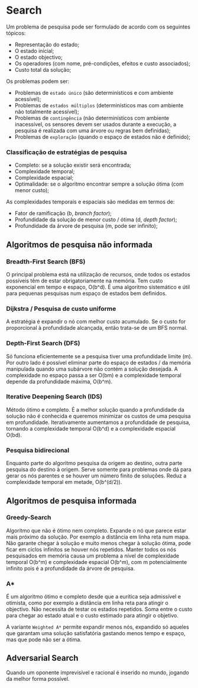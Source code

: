 # Search

Um problema de pesquisa pode ser formulado de acordo com os seguintes tópicos:

- Representação do estado;
- O estado inicial;
- O estado objectivo;
- Os operadores (com nome, pré-condições, efeitos e custo associados);
- Custo total da solução;

Os problemas podem ser:

- Problemas de `estado único` (são determinísticos e com ambiente acessível);
- Problemas de `estados múltiplos` (determinísticos mas com ambiente não totalmente acessível);
- Problemas de `contingência` (não determinísticos com ambiente inacessível, os sensores devem ser usados durante a execução, a pesquisa é realizada com uma árvore ou regras bem definidas);
- Problemas de `exploração` (quando o espaço de estados não é definido);

### Classificação de estratégias de pesquisa

- Completo: se a solução existir será encontrada;
- Complexidade temporal;
- Complexidade espacial;
- Optimalidade: se o algoritmo encontrar sempre a solução ótima (com menor custo);

As complexidades temporais e espaciais são medidas em termos de:
- Fator de ramificação (b, *branch factor*);
- Profundidade da solução de menor custo / ótima (d, *depth factor*);
- Profundidade da árvore de pesquisa (m, pode ser infinito);

## Algoritmos de pesquisa não informada

### Breadth-First Search (BFS)

O principal problema está na utilização de recursos, onde todos os estados possíveis têm de estar obrigatoriamente na memória. Tem custo exponencial em tempo e espaço, O(b^d). É uma algoritmo sistemático e útil para pequenas pesquisas num espaço de estados bem definidos.

### Dijkstra / Pesquisa de custo uniforme

A estratégia é expandir o nó com melhor custo acumulado. Se o custo for proporcional à profundidade alcançada, então trata-se de um BFS normal.

### Depth-First Search (DFS)

Só funciona eficientemente se a pesquisa tiver uma profundidade limite (m). Por outro lado é possível eliminar parte do espaço de estados / da memória manipulada quando uma subárvore não contém a solução desejada. A complexidade no espaço passa a ser O(bm) e a complexidade temporal depende da profundidade máxima, O(b^m).

### Iterative Deepening Search (IDS)

Método ótimo e completo. É a melhor solução quando a profundidade da solução não é conhecida e queremos minimizar os custos de uma pesquisa em profundidade. Iterativamente aumentamos a profundidade de pesquisa, tornando a complexidade temporal O(b^d) e a complexidade espacial O(bd).

### Pesquisa bidirecional

Enquanto parte do algoritmo pesquisa da origem ao destino, outra parte pesquisa do destino à origem. Serve somente para problemas onde dá para gerar os nós parentes e se houver um número finito de soluções. Reduz a complexidade temporal em metade, O(b^(d/2)).

## Algoritmos de pesquisa informada

### Greedy-Search

Algoritmo que não é ótimo nem completo. Expande o nó que parece estar mais próximo da solução. Por exemplo a distância em linha reta num mapa. Não garante chegar à solução e muito menos chegar à solução ótima, pode ficar em ciclos infinitos se houver nós repetidos. Manter todos os nós pesquisados em memória causa um problema a nível de complexidade temporal O(b^m) e complexidade espacial O(b^m), com m potencialmente infinito pois é a profundidade da árvore de pesquisa. 

### A*

É um algoritmo ótimo e completo desde que a eurítica seja admissível e otimista, como por exemplo a distância em linha reta para atingir o objectivo. Não necessita de testar os estados repetidos. Soma entre o custo para chegar ao estado atual e o custo estimado para atingir o objetivo. 

A variante `Weighted A*` permite expandir menos nós, expandido só aqueles que garantam uma solução satisfatória gastando menos tempo e espaço, mas que pode não ser a ótima. 

## Adversarial Search

Quando um oponente imprevisível e racional é inserido no mundo, jogando da melhor forma possível.

